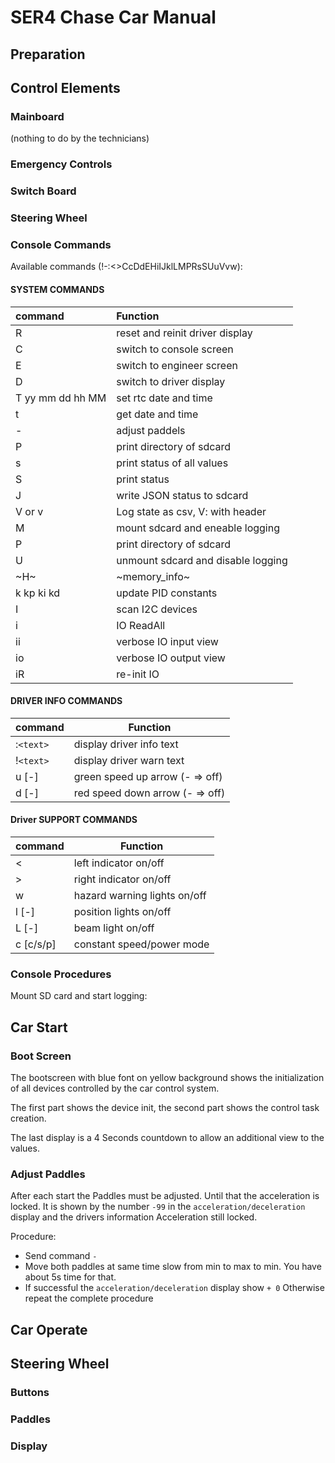 # SER4 Chase Car Manual

## Preparation

## Control Elements

### Mainboard

(nothing to do by the technicians)

### Emergency Controls

### Switch Board

### Steering Wheel

### Console Commands

Available commands (!-:<>CcDdEHiIJklLMPRsSUuVvw):

#### SYSTEM COMMANDS


| command          | Function                           |
| :----------------- | :----------------------------------- |
| R                | reset and reinit driver display    |
| C                | switch to console screen           |
| E                | switch to engineer screen          |
| D                | switch to driver display           |
| T yy mm dd hh MM | set rtc date and time              |
| t                | get date and time                  |
| -                | adjust paddels                     |
| P                | print directory of sdcard          |
| s                | print status of all values         |
| S                | print status                       |
| J                | write JSON status to sdcard        |
| V or v           | Log state as csv, V: with header   |
| M                | mount sdcard and eneable logging   |
| P                | print directory of sdcard          |
| U                | unmount sdcard and disable logging |
| ~H~              | ~memory_info~                      |
| k kp ki kd       | update PID constants               |
| I                | scan I2C devices                   |
| i                | IO ReadAll                         |
| ii               | verbose IO input view              |
| io               | verbose IO output view             |
| iR               | re-init IO                         |

#### DRIVER INFO COMMANDS


| command   | Function                        |
| ----------- | --------------------------------- |
| :`<text>` | display driver info text        |
| !`<text>` | display driver warn text        |
| u [-]     | green speed up arrow (- => off) |
| d [-]     | red speed down arrow (- => off) |

#### Driver SUPPORT COMMANDS


| command   | Function                     |
| ----------- | ------------------------------ |
| <         | left indicator on/off        |
| >         | right indicator on/off       |
| w         | hazard warning lights on/off |
| l [-]     | position lights on/off       |
| L [-]     | beam light on/off            |
| c [c/s/p] | constant speed/power mode    |

### Console Procedures

Mount SD card and start logging:

## Car Start

### Boot Screen

The bootscreen with blue font on yellow background shows the initialization of all devices controlled by the car control system.

The first part shows the device init, the second part shows the control task creation.

The last display is a 4 Seconds countdown to allow an additional view to the values.

### Adjust Paddles

After each start the Paddles must be adjusted. Until that the acceleration is locked. It is shown by the number `-99` in the `acceleration/deceleration` display and the drivers information Acceleration still locked.

Procedure:

- Send command `-`
- Move both paddles at same time slow from min to max to min.
  You have about 5s time for that.
- If successful the `acceleration/deceleration` display show `+ 0`
  Otherwise repeat the complete procedure

## Car Operate

## Steering Wheel

### Buttons

### Paddles

### Display
